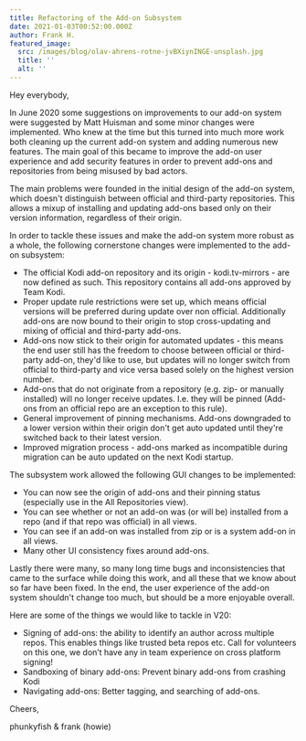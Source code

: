 ```yaml
---
title: Refactoring of the Add-on Subsystem
date: 2021-01-03T00:52:00.000Z
author: Frank H.
featured_image:
  src: /images/blog/olav-ahrens-rotne-jvBXiynINGE-unsplash.jpg
  title: ''
  alt: ''
---
```

Hey everybody,

In June 2020 some suggestions on improvements to our add-on system were suggested by Matt Huisman and some minor changes were implemented. Who knew at the time but this turned into much more work both cleaning up the current add-on system and adding numerous new features. The main goal of this became to improve the add-on user experience and add security features in order to prevent add-ons and repositories from being misused by bad actors.

The main problems were founded in the initial design of the add-on system, which doesn't distinguish between official and third-party repositories. This allows a mixup of installing and updating add-ons based only on their version information, regardless of their origin.

In order to tackle these issues and make the add-on system more robust as a whole, the following cornerstone changes were implemented to the add-on subsystem:

* The official Kodi add-on repository and its origin - kodi.tv-mirrors - are now defined as such. This repository contains all add-ons approved by Team Kodi.
* Proper update rule restrictions were set up, which means official versions will be preferred during update over non official. Additionally add-ons are now bound to their origin to stop cross-updating and mixing of official and third-party add-ons.
* Add-ons now stick to their origin for automated updates - this means the end user still has the freedom to choose between official or third-party add-on, they'd like to use, but updates will no longer switch from official to third-party and vice versa based solely on the highest version number.
* Add-ons that do not originate from a repository (e.g. zip- or manually installed) will no longer receive updates. I.e. they will be pinned (Add-ons from an official repo are an exception to this rule).
* General improvement of pinning mechanisms. Add-ons downgraded to a lower version within their origin don't get auto updated until they're switched back to their latest version.
* Improved migration process - add-ons marked as incompatible during migration can be auto updated on the next Kodi startup.

The subsystem work allowed the following GUI changes to be implemented:

* You can now see the origin of add-ons and their pinning status (especially use in the All Repositories view).
* You can see whether or not an add-on was (or will be) installed from a repo (and if that repo was official) in all views.
* You can see if an add-on was installed from zip or is a system add-on in all views.
* Many other UI consistency fixes around add-ons.

Lastly there were many, so many long time bugs and inconsistencies that came to the surface while doing this work, and all these that we know about so far have been fixed. In the end, the user experience of the add-on system shouldn't change too much, but should be a more enjoyable overall.

Here are some of the things we would like to tackle in V20:

* Signing of add-ons: the ability to identify an author across multiple repos. This enables things like trusted beta repos etc. Call for volunteers on this one, we don’t have any in team experience on cross platform signing!
* Sandboxing of binary add-ons: Prevent binary add-ons from crashing Kodi
* Navigating add-ons: Better tagging, and searching of add-ons.

Cheers,

phunkyfish & frank (howie)
